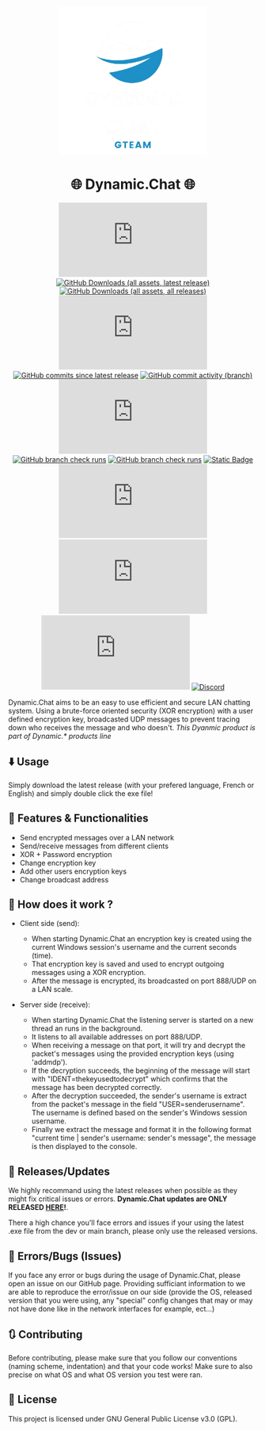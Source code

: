 [//]: # (Main image, centered)
<p align="center">
  <img width="300" src="https://raw.githubusercontent.com/GTeamx/.github/main/assets/dynamic-chat.png">
</p>

[//]: # (Main title, centered)
<h1 align="center">🌐 Dynamic.Chat 🌐</h1>

[//]: # (Shield.io badges, main basic stuff, centered)
<div align="center">

  <a href="">![GitHub Release](https://img.shields.io/github/v/release/GTeamx/Dynamic.Chat?sort=date&display_name=tag&style=for-the-badge&label=Latest%20Release&color=55FFFF)</a>
  <a href="">![GitHub Downloads (all assets, latest release)](https://img.shields.io/github/downloads/GTeamx/Dynamic.Chat/latest/total?sort=date&style=for-the-badge&label=Latest%20Downloads)</a>
  <a href="">![GitHub Downloads (all assets, all releases)](https://img.shields.io/github/downloads/GTeamx/Dynamic.Chat/total?style=for-the-badge&label=Total%20Downloads)</a>
  <a href="">![GitHub License](https://img.shields.io/github/license/GTeamx/Dynamic.Chat?style=for-the-badge)</a>
  <br>
  <a href="">![GitHub commits since latest release](https://img.shields.io/github/commits-since/GTeamx/Dynamic.Chat/latest?sort=date&style=for-the-badge&label=commits%20since%20release)</a>
  <a href="">![GitHub commit activity (branch)](https://img.shields.io/github/commit-activity/m/GTeamx/Dynamic.Chat/dev?style=for-the-badge&label='dev'%20branch%20commits)</a>
  <a href="">![GitHub commits difference between two branches/tags/commits](https://img.shields.io/github/commits-difference/GTeamx/Dynamic.Chat?base=main&head=dev&style=for-the-badge&label='dev'%20ahead%20of%20'main'%20in%20commits)</a>
  <br>
  <a href="">![GitHub branch check runs](https://img.shields.io/github/check-runs/GTeamx/Dynamic.Chat/main?style=for-the-badge&label='main'%20branch%20checks)</a>
  <a href="">![GitHub branch check runs](https://img.shields.io/github/check-runs/GTeamx/Dynamic.Chat/dev?style=for-the-badge&label='dev'%20branch%20checks)</a>
  <a href="">![Static Badge](https://img.shields.io/badge/Dependencies-None-green?style=for-the-badge)</a>
  <br>
  <a href="">![GitHub Repo stars](https://img.shields.io/github/stars/GTeamx/Dynamic.Chat?style=for-the-badge)</a>
  <a href="">![GitHub watchers](https://img.shields.io/github/watchers/GTeamx/Dynamic.Chat?style=for-the-badge)</a>
  <a href="">![GitHub forks](https://img.shields.io/github/forks/GTeamx/Dynamic.Chat?style=for-the-badge)</a>
  <a href="">![Discord](https://img.shields.io/discord/1046001788106575912?style=for-the-badge&label=Discord)</a>
  
</div>

Dynamic.Chat aims to be an easy to use efficient and secure LAN chatting system. Using a brute-force oriented security (XOR encryption) with a user defined encryption key, broadcasted UDP messages to prevent tracing down who receives the message and who doesn't.
*This Dyanmic product is part of Dynamic.\* products line*

## ⬇️ Usage

Simply download the latest release (with your prefered language, French or English) and simply double click the exe file!

## 🌟 Features & Functionalities

- Send encrypted messages over a LAN network
- Send/receive messages from different clients
- XOR + Password encryption
- Change encryption key
- Add other users encryption keys
- Change broadcast address

## 🤔 How does it work ?

- Client side (send):
  - When starting Dynamic.Chat an encryption key is created using the current Windows session's username and the current seconds (time).
  - That encryption key is saved and used to encrypt outgoing messages using a XOR encryption.
  - After the message is encrypted, its broadcasted on port 888/UDP on a LAN scale.

- Server side (receive):
  - When starting Dynamic.Chat the listening server is started on a new thread an runs in the background.
  - It listens to all available addresses on port 888/UDP.
  - When receiving a message on that port, it will try and decrypt the packet's messages using the provided encryption keys (using 'addmdp').
  - If the decryption succeeds, the beginning of the message will start with "IDENT=thekeyusedtodecrypt" which confirms that the message has been decrypted correctly.
  - After the decryption succeeded, the sender's username is extract from the packet's message in the field "USER=senderusername". The username is defined based on the sender's Windows session username.
  - Finally we extract the message and format it in the following format "current time | sender's username: sender's message", the message is then displayed to the console.

## 🔔 Releases/Updates

We highly recommand using the latest releases when possible as they might fix critical issues or errors. **Dynamic.Chat updates are ONLY RELEASED [HERE](https://github.com/GTeamx/Dynamic.Chat)!**.

There a high chance you'll face errors and issues if your using the latest .exe file from the dev or main branch, please only use the released versions.

## 🚷 Errors/Bugs (Issues)

If you face any error or bugs during the usage of Dynamic.Chat, please open an issue on our GitHub page. Providing sufficiant information to we are able to reproduce the error/issue on our side (provide the OS, released version that you were using, any "special" config changes that may or may not have done like in the network interfaces for example, ect...)

## 🔃 Contributing

Before contributing, please make sure that you follow our conventions (naming scheme, indentation) and that your code works! Make sure to also precise on what OS and what OS version you test were ran.

## 📜 License

This project is licensed under GNU General Public License v3.0 (GPL).

